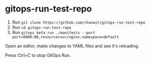 # gitops-run-test-repo

1. Run `git clone https://github.com/chanwit/gitops-run-test-repo`
2. Run `cd gitops-run-test-repo`
3. Run `gitops beta run ./manifests --port port=8000:80,resource=svc/nginx,namespace=default`

Open an editor, make changes to YAML files and see it's reloading.

Press Ctrl+C to stop GitOps Run.
